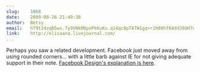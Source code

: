 ```yaml
---
slug:    1068
date:    2009-08-26 21:49:38
author:  Betsy
email:   hT9t24zqB5ws.7y9VNkMOpnPkKuKu.q14qc8pTATW1gq+r2h80hfK4ddJ8UH7q
link:    http://elisaana.livejournal.com/
...
```


Perhaps you saw a related development.  Facebook just moved away from
using rounded corners... with a little barb against IE for not giving
adequate support in their note.
[Facebook Design's explanation is here](http://www.facebook.com/note.php?note_id:143248897792&id=75877461389&ref=nf).
